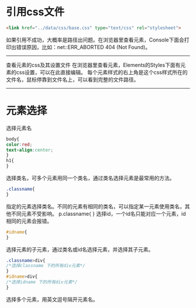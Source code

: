 # 引用css文件
```html
<link href="../data/css/base.css" type="text/css" rel="stylesheet">
```
 

如果引用不成功，大概率是路径出问题。在浏览器里查看元素，Console下面会打印出错误原因，比如：net::ERR_ABORTED 404 (Not Found)。

------------


查看元素的css及其设置文件
在浏览器里查看元素，Elements的Styles下面有元素的css设置，可以在此直接编辑。
每个元素样式的右上角是这个css样式所在的文件名，鼠标停靠到文件名上，可以看到完整的文件路径。

------------
# 元素选择
选择元素名
```css
body{
color:red;
text-align:center;
}
h1{
}
```
选择类名，可多个元素用同一个类名，通过类名选择元素是最常用的方法。
```css
.classname{
}
```
指定的元素选择类名。不同的元素有相同的类名，可以指定某一元素使用类名，其他不同元素不受影响。
p.classname{
}
选择id，一个id名只能对应一个元素，id相同的元素会报错。
```css
#idname{
}
```
选择元素的子元素，通过类名或id名选择元素，并选择其子元素。
```css
.classname>div{
/*选择classname 下的所有div元素*/
}
#idname>div{
/*选择idname 下的所有div元素*/
}
```
选择多个元素，用英文逗号隔开元素名。




